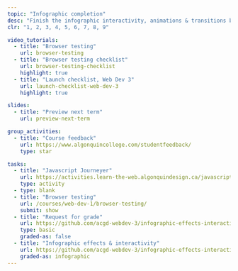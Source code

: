 ```yaml
---
topic: "Infographic completion"
desc: "Finish the infographic interactivity, animations & transitions by the end of the term."
clr: "1, 2, 3, 4, 5, 6, 7, 8, 9"

video_tutorials:
  - title: "Browser testing"
    url: browser-testing
  - title: "Browser testing checklist"
    url: browser-testing-checklist
    highlight: true
  - title: "Launch checklist, Web Dev 3"
    url: launch-checklist-web-dev-3
    highlight: true

slides:
  - title: "Preview next term"
    url: preview-next-term

group_activities:
  - title: "Course feedback"
    url: https://www.algonquincollege.com/studentfeedback/
    type: star

tasks:
  - title: "Javascript Journeyer"
    url: https://activities.learn-the-web.algonquindesign.ca/javascript-journeyer/
    type: activity
  - type: blank
  - title: "Browser testing"
    url: /courses/web-dev-1/browser-testing/
    submit: show
  - title: "Request for grade"
    url: https://github.com/acgd-webdev-3/infographic-effects-interactivity#4-request-for-grade
    type: basic
    graded-as: false
  - title: "Infographic effects & interactivity"
    url: https://github.com/acgd-webdev-3/infographic-effects-interactivity
    graded-as: infographic
---
```

